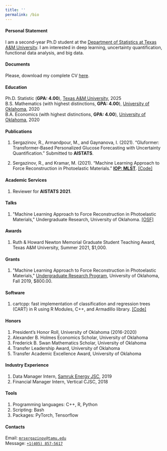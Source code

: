 ```yaml
---
title: ''
permalink: /bio
---
```


#### Personal Statement

I am a second-year Ph.D student at the [Department of Statistics at Texas A&M University](https://stat.tamu.edu/). I am interested in deep learning, uncertainty quantification, functional data analysis, and big data.

#### Documents
Please, download my complete CV [here](https://drive.google.com/file/d/1-N6sYMpYoAFKtGYILjIJvpTSZAAfJZox/view?usp=sharing).

#### Education

Ph.D. Statistic (**GPA: 4.00**), [Texas A&M University](https://stat.tamu.edu/), 2025  
B.S. Mathematics (with highest distinctions, **GPA: 4.00**), [University of Oklahoma](https://www.ou.edu/), 2020  
B.A. Economics (with highest distinctions, **GPA: 4.00**), [University of Oklahoma](https://www.ou.edu/), 2020


#### Publications

1. Sergazinov, R., Armandpour, M., and Gaynanova, I. (2021). “Gluformer: Transformer-Based Personalized Glucose Forecasting with Uncertainty Quantification.” Submitted to **AISTATS**.

2. Sergazinov, R., and Kramar, M. (2021). “Machine Learning Approach to Force Reconstruction in Photoelastic Materials.” [**IOP: MLST**](https://doi.org/10.1088/2632-2153/ac29d5). [\[Code\]](https://github.com/mrsergazinov/particle-force-cnn)

#### Academic Services
1. Reviewer for **AISTATS 2021**.

#### Talks

1. "Machine Learning Approach to Force Reconstruction in Photoelastic Materials," Undergraduate Research, University of Oklahoma. [\[OSF\]](https://osf.io/5epzm/)

#### Awards

1. Ruth & Howard Newton Memorial Graduate Student Teaching Award, Texas A&M University, Summer 2021, $1,000.

#### Grants

1. "Machine Learning Approach to Force Reconstruction in Photoelastic Materials," [Undergraduate Research Program](https://www.ou.edu/honors/undergraduate-research/urop), University of Oklahoma, Fall 2019, $800.00.


#### Software

1. cartcpp: fast implementation of classification and regression trees (CART) in R using R Modules, C++, and Armadillo library. [\[Code\]](https://github.com/mrsergazinov/cartcpp)

#### Honors

1. President’s Honor Roll, University of Oklahoma (2016-2020)
2. Alexander B. Holmes Economics Scholar, University of Oklahoma
3. Frederick B. Swan Mathematics Scholar, University of Oklahoma
4. Transfer Leadership Award, University of Oklahoma
5. Transfer Academic Excellence Award, University of Oklahoma

#### Industry Experience

1. Data Manager Intern, [Samruk Energy JSC](https://www.samruk-energy.kz/en/), 2019
2. Financial Manager Intern, Vertical CJSC, 2018

#### Tools

1. Programming languages: C++, R, Python
2. Scripting: Bash
3. Packages: PyTorch, Tensorflow

#### Contacts

Email: [`mrsergazinov@tamu.edu`](mailto:mrsergazinov@tamu.edu)  
Message: [`+1(405) 857-5617`](sms:14058575617)
